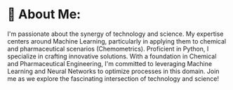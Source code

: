 # 💫 About Me:
I'm passionate about the synergy of technology and science. My expertise centers around Machine Learning, particularly in applying them to chemical and pharmaceutical scenarios (Chemometrics). Proficient in Python, I specialize in crafting innovative solutions. With a foundation in Chemical and Pharmaceutical Engineering, I'm committed to leveraging Machine Learning and Neural Networks to optimize processes in this domain. Join me as we explore the fascinating intersection of technology and science!


